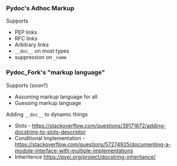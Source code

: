 ### Pydoc's Adhoc Markup
Supports
- PEP links
- RFC links
- Arbitrary links
- `__doc__` on most types
- suppression on `_name`

### Pydoc_Fork's "markup language"
Supports (soon?)
- Assuming markup language for all
- Guessing markup language


Adding `__doc__` to dynamic things

- Slots - https://stackoverflow.com/questions/39171672/adding-docstring-to-slots-descriptor
- Conditional Implementation - https://stackoverflow.com/questions/57274925/documenting-a-module-interface-with-multiple-implementations
- Inheritence https://pypi.org/project/docstring-inheritance/
